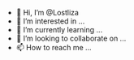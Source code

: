 - 👋 Hi, I’m @Lostliza
- 👀 I’m interested in ...
- 🌱 I’m currently learning ...
- 💞️ I’m looking to collaborate on ...
- 📫 How to reach me ...

<!---
Lostliza/Lostliza is a ✨ special ✨ repository because its `README.md` (this file) appears on your GitHub profile.
You can click the Preview link to take a look at your changes.
--->
